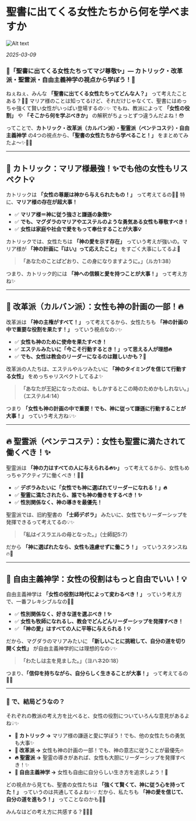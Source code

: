 #  聖書に出てくる女性たちから何を学べますか

![Alt text](/static/images/blog/asmrchurch_office_lady_printing_198bd8d2-d07d-4661-b62c-fe87e1fd0fb4.png)

*2025-03-09*

### **💖「聖書に出てくる女性たちってマジ尊敬✨」— カトリック・改革派・聖霊派・自由主義神学の視点から学ぼう！📖**

ねぇねぇ、みんな **「聖書に出てくる女性たちってどんな人？」** って考えたことある？🤔💭
マリア様のことは知ってるけど、それだけじゃなくて、聖書にはめっちゃ強くて賢い女性がいっぱい登場するの💡✨
でもね、教派によって **「女性の役割」** や **「そこから何を学ぶべきか」** の解釈がちょっとずつ違うんだよね！😳

ってことで、**カトリック・改革派（カルバン派）・聖霊派（ペンテコステ）・自由主義神学** の4つの視点から、**「聖書の女性たちから学べること！」** をまとめてみたよ〜✨📖💖

---

## **💒 カトリック：マリア様最強！✨でも他の女性もリスペクト💡**
カトリックは **「女性の尊厳は神から与えられたもの！」** って考えてるの💖✨ 特に、**マリア様の存在が超大事！**

- ✅ **マリア様＝神に従う強さと謙遜の象徴✨**
- ✅ **でも、マグダラのマリアやエステルのような勇気ある女性も尊敬すべき！**
- ✅ **女性は家庭や社会で愛をもって奉仕することが大事💡**

カトリックでは、女性たちは **「神の愛を示す存在」** っていう考えが強いの。マリア様が **「神の計画に『はい』って応えたこと」** をすごく大事にしてるよ💖

> **「あなたのことばどおり、この身になりますように。」（ルカ1:38）**

つまり、カトリック的には **「神への信頼と愛を持つことが大事！」** って考え方ね✨

---

## **📜 改革派（カルバン派）：女性も神の計画の一部！🔥**
改革派は **「神の主権がすべて！」** って考えてるから、女性たちも **「神の計画の中で重要な役割を果たす！」** っていう視点なの💡✨

- ✅ **女性も神のために使命を果たすべき！**
- ✅ **エステルみたいに「今こそ行動するとき！」って思える人が理想🔥**
- ✅ **でも、女性は教会のリーダーになるのは難しいかも？🤔**

改革派の人たちは、エステルやルツみたいに **「神のタイミングを信じて行動する女性」** をめっちゃリスペクトしてるよ✨

> **「あなたが王妃になったのは、もしかするとこの時のためかもしれない。」（エステル4:14）**

つまり **「女性も神の計画の中で重要！でも、神に従って謙遜に行動することが大事！」** っていう考え方ね💡✨

---

## **🔥 聖霊派（ペンテコステ）：女性も聖霊に満たされて働くべき！✨**
聖霊派は **「神の力はすべての人に与えられる🔥✨」** って考えてるから、女性もめっちゃアクティブに働くべき！💖✨

- ✅ **デボラみたいに「女性でも神に選ばれてリーダーになれる！」🔥**
- ✅ **聖霊に満たされたら、誰でも神の働きをするべき！✨**
- ✅ **性別関係なく、神の導きを最優先！**

聖霊派では、旧約聖書の **「士師デボラ」** みたいに、女性でもリーダーシップを発揮できるって考えてるの💡✨

> **「私はイスラエルの母となった。」（士師記5:7）**

だから **「神に選ばれたなら、女性も遠慮せずに働こう！」** っていうスタンスね🔥💖

---

## **🌈 自由主義神学：女性の役割はもっと自由でいい！💡**
自由主義神学は **「女性の役割は時代によって変わるべき！」** っていう考え方で、一番フレキシブルなの💖✨

- ✅ **性別関係なく、好きな道を選ぶべき！✨**
- ✅ **女性も牧師になれるし、教会でどんどんリーダーシップを発揮すべき！**
- ✅ **「神の愛」はすべての人に平等に与えられる！💡**

だから、マグダラのマリアみたいに **「新しいことに挑戦して、自分の道を切り開く女性」** が自由主義神学的には理想的なの💡✨

> **「わたしは主を見ました。」（ヨハネ20:18）**

つまり、**「信仰を持ちながら、自分らしく生きることが大事！」** って考えてるの💖✨

---

### **👀 で、結局どうなの？**
それぞれの教派の考え方を比べると、女性の役割についていろんな意見があるよね💡✨

- **💒 カトリック →** マリア様の謙遜と愛に学ぼう！でも、他の女性たちの勇気も大事✨
- **📜 改革派 →** 女性も神の計画の一部！でも、神の意志に従うことが最優先🔥
- **🔥 聖霊派 →** 聖霊の導きがあれば、女性も大胆にリーダーシップを発揮すべき！✨
- **🌈 自由主義神学 →** 女性も自由に自分らしい生き方を追求しよう！💖

どの視点から見ても、聖書の女性たちは **「強くて賢くて、神に従う心を持ってた！」** っていうのは共通してるよね✨💡
だから、私たちも **「神の愛を信じて、自分の道を進もう！」** ってことなのかも💖✨

みんなはどの考え方に共感する？💭💬✨
